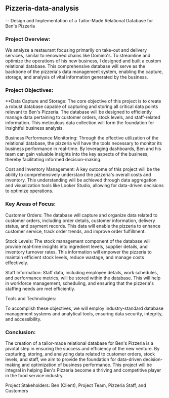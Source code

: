 ## Pizzeria-data-analysis
-- Design and Implementation of a Tailor-Made Relational Database for Ben's Pizzeria

### Project Overview:

We analyze a restaurant focusing primarily on take-out and delivery services, similar to renowned chains like Domino's. To streamline and optimize the operations of his new business, I designed and built a custom relational database. This comprehensive database will serve as the backbone of the pizzeria's data management system, enabling the capture, storage, and analysis of vital information generated by the business.

### Project Objectives:

**Data Capture and Storage: The core objective of this project is to create a robust database capable of capturing and storing all critical data points relevant to Ben's Pizzeria. The database will be designed to efficiently manage data pertaining to customer orders, stock levels, and staff-related information. This meticulous data collection will form the foundation for insightful business analysis.

Business Performance Monitoring: Through the effective utilization of the relational database, the pizzeria will have the tools necessary to monitor its business performance in real-time. By leveraging dashboards, Ben and his team can gain valuable insights into the key aspects of the business, thereby facilitating informed decision-making.

Cost and Inventory Management: A key outcome of this project will be the ability to comprehensively understand the pizzeria's overall costs and inventory. This understanding will be achieved through data aggregation and visualization tools like Looker Studio, allowing for data-driven decisions to optimize operations.

### Key Areas of Focus:

Customer Orders: The database will capture and organize data related to customer orders, including order details, customer information, delivery status, and payment records. This data will enable the pizzeria to enhance customer service, track order trends, and improve order fulfillment.

Stock Levels: The stock management component of the database will provide real-time insights into ingredient levels, supplier details, and inventory turnover rates. This information will empower the pizzeria to maintain efficient stock levels, reduce wastage, and manage costs effectively.

Staff Information: Staff data, including employee details, work schedules, and performance metrics, will be stored within the database. This will help in workforce management, scheduling, and ensuring that the pizzeria's staffing needs are met efficiently.

Tools and Technologies:

To accomplish these objectives, we will employ industry-standard database management systems and analytical tools, ensuring data security, integrity, and accessibility.

### Conclusion:

The creation of a tailor-made relational database for Ben's Pizzeria is a pivotal step in ensuring the success and efficiency of the new venture. By capturing, storing, and analyzing data related to customer orders, stock levels, and staff, we aim to provide the foundation for data-driven decision-making and optimization of business performance. This project will be integral in helping Ben's Pizzeria become a thriving and competitive player in the food service industry.

Project Stakeholders: Ben (Client), Project Team, Pizzeria Staff, and Customers
